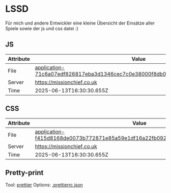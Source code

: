 # LSSD

Für mich und andere Entwickler eine kleine Übersicht der Einsätze aller Spiele sowie der js und css datei :)

<!-- automated -->

## JS

| Attribute | Value                                                                                                                                                                                                |
| --------- | ---------------------------------------------------------------------------------------------------------------------------------------------------------------------------------------------------- |
| File      | [application-71c6a07edf826817eba3d1346cec7c0e38000f8db0c9444c32d021712c9c7548.js](https://missionchief.co.uk/assets/application-71c6a07edf826817eba3d1346cec7c0e38000f8db0c9444c32d021712c9c7548.js) |
| Server    | https://missionchief.co.uk                                                                                                                                                                           |
| Time      | 2025-06-13T16:30:30.655Z                                                                                                                                                                             |

## CSS

| Attribute | Value                                                                                                                                                                                                  |
| --------- | ------------------------------------------------------------------------------------------------------------------------------------------------------------------------------------------------------ |
| File      | [application-f415d8168de0073b772871e85a59e1df16a22fb0927a7932c98803facc9ae5da.css](https://missionchief.co.uk/assets/application-f415d8168de0073b772871e85a59e1df16a22fb0927a7932c98803facc9ae5da.css) |
| Server    | https://missionchief.co.uk                                                                                                                                                                             |
| Time      | 2025-06-13T16:30:30.655Z                                                                                                                                                                               |

## Pretty-print

Tool: [prettier](https://prettier.io)
Options: [.prettierrc.json](./.prettierrc.json)

<!-- /automated -->
